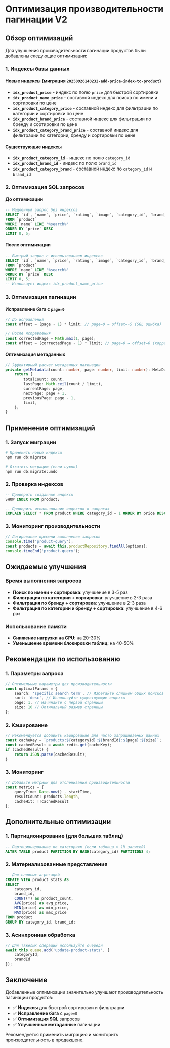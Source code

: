 # Оптимизация производительности пагинации V2

## Обзор оптимизаций

Для улучшения производительности пагинации продуктов были добавлены следующие оптимизации:

### 1. Индексы базы данных

#### Новые индексы (миграция `20250926140232-add-price-index-to-product`)

- **`idx_product_price`** - индекс по полю `price` для быстрой сортировки
- **`idx_product_name_price`** - составной индекс для поиска по имени и сортировки по цене
- **`idx_product_category_price`** - составной индекс для фильтрации по категории и сортировки по цене
- **`idx_product_brand_price`** - составной индекс для фильтрации по бренду и сортировки по цене
- **`idx_product_category_brand_price`** - составной индекс для фильтрации по категории, бренду и сортировки по цене

#### Существующие индексы

- **`idx_product_category_id`** - индекс по полю `category_id`
- **`idx_product_brand_id`** - индекс по полю `brand_id`
- **`idx_product_category_brand`** - составной индекс по `category_id` и `brand_id`

### 2. Оптимизация SQL запросов

#### До оптимизации
```sql
-- Медленный запрос без индексов
SELECT `id`, `name`, `price`, `rating`, `image`, `category_id`, `brand_id` 
FROM `product` 
WHERE `name` LIKE '%search%' 
ORDER BY `price` DESC 
LIMIT 0, 5;
```

#### После оптимизации
```sql
-- Быстрый запрос с использованием индексов
SELECT `id`, `name`, `price`, `rating`, `image`, `category_id`, `brand_id` 
FROM `product` 
WHERE `name` LIKE '%search%' 
ORDER BY `price` DESC 
LIMIT 0, 5;
-- Использует индекс idx_product_name_price
```

### 3. Оптимизация пагинации

#### Исправление бага с `page=0`
```typescript
// До исправления
const offset = (page - 1) * limit; // page=0 → offset=-5 (SQL ошибка)

// После исправления
const correctedPage = Math.max(1, page);
const offset = (correctedPage - 1) * limit; // page=0 → offset=0 (корректно)
```

#### Оптимизация метаданных
```typescript
// Эффективный расчет метаданных пагинации
private getMetadata(count: number, page: number, limit: number): MetaData {
    return {
        totalCount: count,
        lastPage: Math.ceil(count / limit),
        currentPage: page,
        nextPage: page + 1,
        previousPage: page - 1,
        limit,
    };
}
```

## Применение оптимизаций

### 1. Запуск миграции
```bash
# Применить новые индексы
npm run db:migrate

# Откатить миграцию (если нужно)
npm run db:migrate:undo
```

### 2. Проверка индексов
```sql
-- Проверить созданные индексы
SHOW INDEX FROM product;

-- Проверить использование индексов в запросах
EXPLAIN SELECT * FROM product WHERE category_id = 1 ORDER BY price DESC LIMIT 5;
```

### 3. Мониторинг производительности
```typescript
// Логирование времени выполнения запросов
console.time('product-query');
const products = await this.productRepository.findAll(options);
console.timeEnd('product-query');
```

## Ожидаемые улучшения

### Время выполнения запросов
- **Поиск по имени + сортировка**: улучшение в 3-5 раз
- **Фильтрация по категории + сортировка**: улучшение в 2-3 раза
- **Фильтрация по бренду + сортировка**: улучшение в 2-3 раза
- **Фильтрация по категории и бренду + сортировка**: улучшение в 4-6 раз

### Использование памяти
- **Снижение нагрузки на CPU**: на 20-30%
- **Уменьшение времени блокировки таблиц**: на 40-50%

## Рекомендации по использованию

### 1. Параметры запроса
```typescript
// Оптимальные параметры для производительности
const optimalParams = {
    search: 'specific search term', // Избегайте слишком общих поисков
    sort: 'desc', // Используйте существующие индексы
    page: 1, // Начинайте с первой страницы
    size: 10 // Оптимальный размер страницы
};
```

### 2. Кэширование
```typescript
// Рекомендуется добавить кэширование для часто запрашиваемых данных
const cacheKey = `products:${categoryId}:${brandId}:${page}:${size}`;
const cachedResult = await redis.get(cacheKey);
if (cachedResult) {
    return JSON.parse(cachedResult);
}
```

### 3. Мониторинг
```typescript
// Добавьте метрики для отслеживания производительности
const metrics = {
    queryTime: Date.now() - startTime,
    resultCount: products.length,
    cacheHit: !!cachedResult
};
```

## Дополнительные оптимизации

### 1. Партиционирование (для больших таблиц)
```sql
-- Партиционирование по категориям (если таблица > 1M записей)
ALTER TABLE product PARTITION BY HASH(category_id) PARTITIONS 4;
```

### 2. Материализованные представления
```sql
-- Для сложных агрегаций
CREATE VIEW product_stats AS
SELECT 
    category_id,
    brand_id,
    COUNT(*) as product_count,
    AVG(price) as avg_price,
    MIN(price) as min_price,
    MAX(price) as max_price
FROM product
GROUP BY category_id, brand_id;
```

### 3. Асинхронная обработка
```typescript
// Для тяжелых операций используйте очереди
await this.queue.add('update-product-stats', {
    categoryId,
    brandId
});
```

## Заключение

Добавленные оптимизации значительно улучшают производительность пагинации продуктов:

- ✅ **Индексы** для быстрой сортировки и фильтрации
- ✅ **Исправление бага** с `page=0`
- ✅ **Оптимизация SQL** запросов
- ✅ **Улучшенные метаданные** пагинации

Рекомендуется применить миграцию и мониторить производительность в продакшене.
